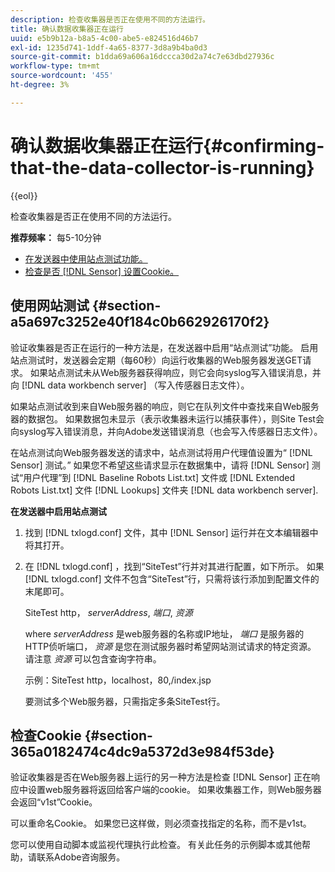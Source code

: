 ```yaml
---
description: 检查收集器是否正在使用不同的方法运行。
title: 确认数据收集器正在运行
uuid: e5b9b12a-b8a5-4c00-abe5-e824516d46b7
exl-id: 1235d741-1ddf-4a65-8377-3d8a9b4ba0d3
source-git-commit: b1dda69a606a16dccca30d2a74c7e63dbd27936c
workflow-type: tm+mt
source-wordcount: '455'
ht-degree: 3%

---
```


# 确认数据收集器正在运行{#confirming-that-the-data-collector-is-running}

{{eol}}

检查收集器是否正在使用不同的方法运行。

**推荐频率：** 每5-10分钟

* [在发送器中使用站点测试功能。](../../../home/c-snsr-ovrvw/admin-sensor/c-data-cltr-rng.md#section-a5a697c3252e40f184c0b662926170f2)
* [检查是否 [!DNL Sensor] 设置Cookie。](../../../home/c-snsr-ovrvw/admin-sensor/c-data-cltr-rng.md#section-365a0182474c4dc9a5372d3e984f53de)

## 使用网站测试 {#section-a5a697c3252e40f184c0b662926170f2}

验证收集器是否正在运行的一种方法是，在发送器中启用“站点测试”功能。 启用站点测试时，发送器会定期（每60秒）向运行收集器的Web服务器发送GET请求。 如果站点测试未从Web服务器获得响应，则它会向syslog写入错误消息，并向 [!DNL data workbench server] （写入传感器日志文件）。

如果站点测试收到来自Web服务器的响应，则它在队列文件中查找来自Web服务器的数据包。 如果数据包未显示（表示收集器未运行以捕获事件），则Site Test会向syslog写入错误消息，并向Adobe发送错误消息（也会写入传感器日志文件）。

在站点测试向Web服务器发送的请求中，站点测试将用户代理值设置为“ [!DNL Sensor] 测试。” 如果您不希望这些请求显示在数据集中，请将 [!DNL Sensor] 测试“用户代理”到 [!DNL Baseline Robots List.txt] 文件或 [!DNL Extended Robots List.txt] 文件 [!DNL Lookups] 文件夹 [!DNL data workbench server].

**在发送器中启用站点测试**

1. 找到 [!DNL txlogd.conf] 文件，其中 [!DNL Sensor] 运行并在文本编辑器中将其打开。

1. 在 [!DNL txlogd.conf] ，找到“SiteTest”行并对其进行配置，如下所示。 如果 [!DNL txlogd.conf] 文件不包含“SiteTest”行，只需将该行添加到配置文件的末尾即可。

   SiteTest http， *serverAddress*, *端口*, *资源*

   where *serverAddress* 是web服务器的名称或IP地址， *端口* 是服务器的HTTP侦听端口， *资源* 是您在测试服务器时希望网站测试请求的特定资源。 请注意 *资源* 可以包含查询字符串。

   示例：SiteTest http，localhost，80,/index.jsp

   要测试多个Web服务器，只需指定多条SiteTest行。

## 检查Cookie {#section-365a0182474c4dc9a5372d3e984f53de}

验证收集器是否在Web服务器上运行的另一种方法是检查 [!DNL Sensor] 正在响应中设置web服务器将返回给客户端的cookie。 如果收集器工作，则Web服务器会返回“v1st”Cookie。

可以重命名Cookie。 如果您已这样做，则必须查找指定的名称，而不是v1st。

您可以使用自动脚本或监视代理执行此检查。 有关此任务的示例脚本或其他帮助，请联系Adobe咨询服务。
